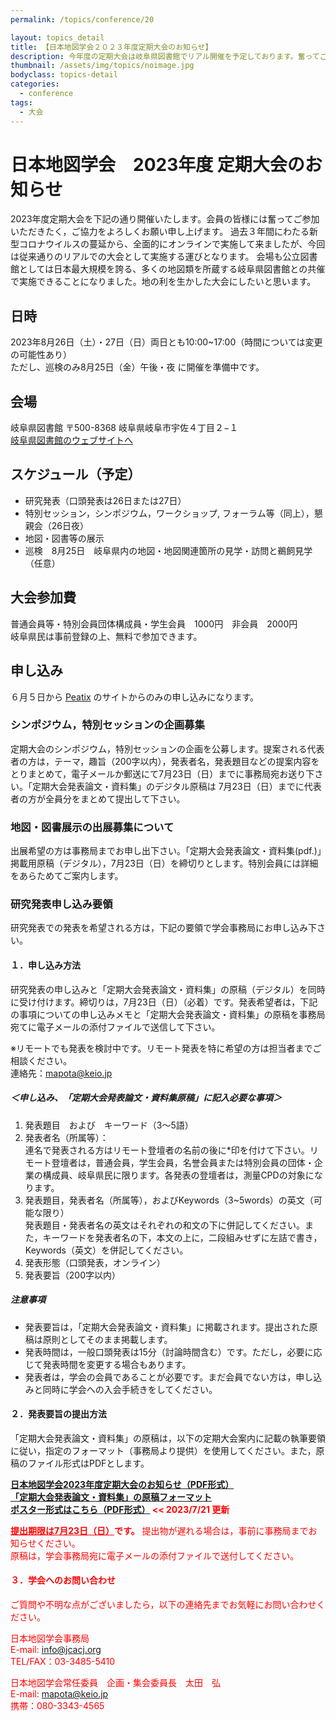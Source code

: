 ```yaml
---
permalink: /topics/conference/20

layout: topics_detail
title: 【日本地図学会２０２３年度定期大会のお知らせ】
description: 今年度の定期大会は岐阜県図書館でリアル開催を予定しております。奮ってご参加ください。
thumbnail: /assets/img/topics/noimage.jpg
bodyclass: topics-detail
categories:
  - conference
tags:
  - 大会
---
```


# 日本地図学会　2023年度 定期大会のお知らせ

2023年度定期大会を下記の通り開催いたします。会員の皆様には奮ってご参加いただきたく，ご協力をよろしくお願い申し上げます。
過去３年間にわたる新型コロナウイルスの蔓延から、全面的にオンラインで実施して来ましたが、今回は従来通りのリアルでの大会として実施する運びとなります。
会場も公立図書館としては日本最大規模を誇る、多くの地図類を所蔵する岐阜県図書館との共催で実施できることになりました。地の利を生かした大会にしたいと思います。

## 日時
2023年8月26日（土）・27日（日）両日とも10:00~17:00（時間については変更の可能性あり）<br>
ただし、巡検のみ8月25日（金）午後・夜 に開催を準備中です。

## 会場
岐阜県図書館
〒500-8368 岐阜県岐阜市宇佐４丁目２−１<br>
[岐阜県図書館のウェブサイトへ](https://www.library.pref.gifu.lg.jp/)

## スケジュール（予定）
- 研究発表（口頭発表は26日または27日）
- 特別セッション，シンポジウム，ワークショップ, フォーラム等（同上），懇親会（26日夜）
- 地図・図書等の展示
- 巡検　8月25日　岐阜県内の地図・地図関連箇所の見学・訪問と鵜飼見学（任意）

## 大会参加費
普通会員等・特別会員団体構成員・学生会員　1000円　非会員　2000円<br>
岐阜県民は事前登録の上、無料で参加できます。

## 申し込み
６月５日から [Peatix](https://peatix.com/event/3596020/view) のサイトからのみの申し込みになります。


### シンポジウム，特別セッションの企画募集

定期大会のシンポジウム，特別セッションの企画を公募します。提案される代表者の方は，テーマ，趣旨（200字以内），発表者名，発表題目などの提案内容をとりまとめて，電子メールか郵送にて7月23日（日）までに事務局宛お送り下さい。「定期大会発表論文・資料集」のデジタル原稿は 7月23日（日）までに代表者の方が全員分をまとめて提出して下さい。

### 地図・図書展示の出展募集について
出展希望の方は事務局までお申し出下さい。「定期大会発表論文・資料集(pdf.)」掲載用原稿（デジタル），7月23日（日）を締切りとします。特別会員には詳細をあらためてご案内します。<br>
### 研究発表申し込み要領
研究発表での発表を希望される方は，下記の要領で学会事務局にお申し込み下さい。<br>
#### １．申し込み方法
研究発表の申し込みと「定期大会発表論文・資料集」の原稿（デジタル）を同時に受け付けます。締切りは，7月23日（日）（必着）です。発表希望者は，下記の事項についての申し込みメモと「定期大会発表論文・資料集」の原稿を事務局宛てに電子メールの添付ファイルで送信して下さい。

※リモートでも発表を検討中です。リモート発表を特に希望の方は担当者までご相談ください。<br>
連絡先：[mapota@keio.jp](mapota@keio.jp)

##### ＜申し込み、「定期大会発表論文・資料集原稿」に記入必要な事項＞
1. 発表題目　および　キーワード（3～5語）
2. 発表者名（所属等）：<br>
連名で発表される方はリモート登壇者の名前の後に\*印を付けて下さい。リモート登壇者は，普通会員，学生会員，名誉会員または特別会員の団体・企業の構成員、岐阜県民に限ります。各発表の登壇者は，測量CPDの対象になります。
3. 発表題目，発表者名（所属等），およびKeywords（3~5words）の英文（可能な限り）<br>
発表題目・発表者名の英文はそれぞれの和文の下に併記してください。また，キーワードを発表者名の下，本文の上に，二段組みせずに左詰で書き，Keywords（英文）を併記してください。
4. 発表形態（口頭発表，オンライン）
5. 発表要旨（200字以内）

##### 注意事項
- 発表要旨は，「定期大会発表論文・資料集」に掲載されます。提出された原稿は原則としてそのまま掲載します。
- 発表時間は，一般口頭発表は15分（討論時間含む）です。ただし，必要に応じて発表時間を変更する場合もあります。
- 発表者は，学会の会員であることが必要です。まだ会員でない方は，申し込みと同時に学会への入会手続きをしてください。

#### ２．発表要旨の提出方法
「定期大会発表論文・資料集」の原稿は，以下の定期大会案内に記載の執筆要領に従い，指定のフォーマット（事務局より提供）を使用してください。また，原稿のファイル形式はPDFとします。

**[日本地図学会2023年度定期大会のお知らせ（PDF形式）](../../archive/file/program/2023Gifu_entryguide.pdf)**<br>
**[「定期大会発表論文・資料集」の原稿フォーマット](../../archive/file/program/Templete2023JCA.docx)**<br>
**[ポスター形式はこちら（PDF形式）](../../archive/file/program/2023-ICC-Gifu-Poster-04.pdf) <font color="#ff0000"> << 2023/7/21 更新 <font color="#ff0000">**

**<u>提出期限は7月23日（日）</u>です。** 
提出物が遅れる場合は，事前に事務局までお知らせください。<br>
原稿は，学会事務局宛に電子メールの添付ファイルで送付してください。<br>
#### ３．学会へのお問い合わせ
ご質問や不明な点がございましたら，以下の連絡先までお気軽にお問い合わせください。

日本地図学会事務局<br>
E-mail: [info@jcacj.org](<mailto:info@jcacj.org>)<br>
TEL/FAX：03-3485-5410

日本地図学会常任委員　企画・集会委員長　太田　弘 <br>
E-mail: [mapota@keio.jp](<mailto:mapota@keio.jp>)<br>
携帯：080-3343-4565
